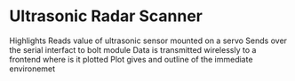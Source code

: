 # Ultrasonic Radar Scanner

Highlights
Reads value of ultrasonic sensor mounted on a servo
Sends over the serial interfact to bolt module
Data is transmitted wirelessly to a frontend where is it plotted
Plot gives and outline of the immediate environemet
